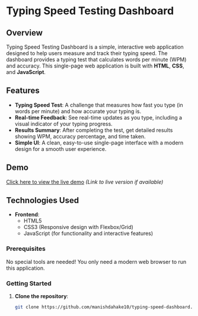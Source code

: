 # Typing Speed Testing Dashboard

## Overview
Typing Speed Testing Dashboard is a simple, interactive web application designed to help users measure and track their typing speed. The dashboard provides a typing test that calculates words per minute (WPM) and accuracy. This single-page web application is built with **HTML**, **CSS**, and **JavaScript**.

## Features
- **Typing Speed Test**: A challenge that measures how fast you type (in words per minute) and how accurate your typing is.
- **Real-time Feedback**: See real-time updates as you type, including a visual indicator of your typing progress.
- **Results Summary**: After completing the test, get detailed results showing WPM, accuracy percentage, and time taken.
- **Simple UI**: A clean, easy-to-use single-page interface with a modern design for a smooth user experience.

## Demo
[Click here to view the live demo](#) _(Link to live version if available)_

## Technologies Used
- **Frontend**:
  - HTML5
  - CSS3 (Responsive design with Flexbox/Grid)
  - JavaScript (for functionality and interactive features)

### Prerequisites
No special tools are needed! You only need a modern web browser to run this application.

### Getting Started
1. **Clone the repository**:
   ```bash
   git clone https://github.com/manishdahake10/typing-speed-dashboard.git
